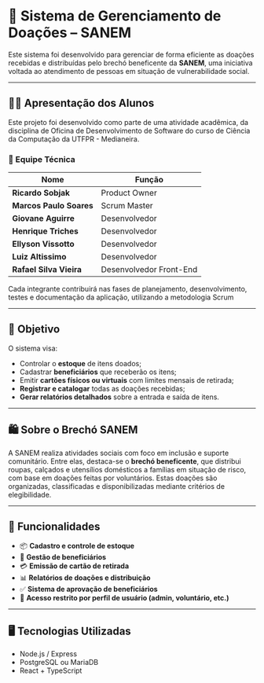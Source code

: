 # 🧥 Sistema de Gerenciamento de Doações – SANEM

Este sistema foi desenvolvido para gerenciar de forma eficiente as doações recebidas e distribuídas pelo brechó beneficente da **SANEM**, uma iniciativa voltada ao atendimento de pessoas em situação de vulnerabilidade social.

---

## 🧑‍💻 Apresentação dos Alunos

Este projeto foi desenvolvido como parte de uma atividade acadêmica, da disciplina de Oficina de Desenvolvimento de Software do curso de Ciência da Computação da UTFPR - Medianeira.

### 👥 Equipe Técnica

| Nome                 | Função           |
|----------------------|------------------|
| **Ricardo Sobjak**       | Product Owner            |
| **Marcos Paulo Soares**  | Scrum Master             |
| **Giovane Aguirre**      | Desenvolvedor            |
| **Henrique Triches**     | Desenvolvedor            |
| **Ellyson Vissotto**     | Desenvolvedor            |
| **Luiz Altissimo**       | Desenvolvedor            |
| **Rafael Silva Vieira**  | Desenvolvedor Front-End  |

Cada integrante contribuirá nas fases de planejamento, desenvolvimento, testes e documentação da aplicação, utilizando a metodologia Scrum

---

## 🎯 Objetivo

O sistema visa:

- Controlar o **estoque** de itens doados;
- Cadastrar **beneficiários** que receberão os itens;
- Emitir **cartões físicos ou virtuais** com limites mensais de retirada;
- **Registrar e catalogar** todas as doações recebidas;
- **Gerar relatórios detalhados** sobre a entrada e saída de itens.

---

## 🛍️ Sobre o Brechó SANEM

A SANEM realiza atividades sociais com foco em inclusão e suporte comunitário. Entre elas, destaca-se o **brechó beneficente**, que distribui roupas, calçados e utensílios domésticos a famílias em situação de risco, com base em doações feitas por voluntários. Estas doações são organizadas, classificadas e disponibilizadas mediante critérios de elegibilidade.

---

## 🔧 Funcionalidades

- 📦 **Cadastro e controle de estoque**
- 🙋 **Gestão de beneficiários**
- 💳 **Emissão de cartão de retirada**
- 📊 **Relatórios de doações e distribuição**
- ✅ **Sistema de aprovação de beneficiários**
- 🔐 **Acesso restrito por perfil de usuário (admin, voluntário, etc.)**

---

## 🖥️ Tecnologias Utilizadas

- Node.js / Express
- PostgreSQL ou MariaDB
- React + TypeScript